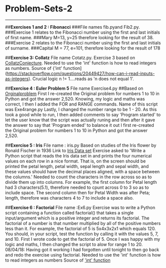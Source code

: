 # Problem-Sets-2
----------------

##**Exercises 1 and 2 : Fibonacci**
###File names fib.pyand Fib2.py.
###Exercise 1 relates to the Fibonacci number using the first and last initials of first name. 
###Mary M=13, y=25 therefore looking for the result of 38.
###Exercise 2 relates to the Fibonacci number using the first and last initials of surname. 
###Capital M = 77, e=101, therefore looking for the result of 178


##**Exercise 3: Collatz**
File name Cotatz.py.
Exercise 3 based on [CollatzConjecture](https://en.wikipedia.org/wiki/Collatz_conjecture).
Needed to use the 'int' function is how to read integers as numbers.
Source of {'int' function](https://stackoverflow.com/questions/20449427/how-can-i-read-inputs-as-integers).
Crucial logic n != 1....reads as 'n does not equal 1'.


##**Exercise 4 : Euler Problem 5**
File name Exercise4.py
##Based on [Orginalproblem](https://projecteuler.net/problem=5)
First I re-created the Original problem for numbers 1 to 10 in Python and got the answer 2,520.
Knowing, my logic and maths was correct, I then I added the FOR and RANGE commands. 
Name of this script was Exe4range.py
Lastly, I changed the number range to be 1 - 20. 
As this took a good while to run, I then added comments to say 'Program started' to let the user know that the script was actually runing and then after it gave the answer to say that 'Program ended' to balance it out
I first re-created the Original problem for numbers 1 to 10 in Python and got the answer 2,520.


##**Exercise 5 : Iris**
File name : iris.py
Based on studies of the Iris flower by Ronald Fischer in 1936
Link to [Iris Data set](https://en.wikipedia.org/wiki/Iris_flower_data_set)
Exercise asked to 'Write a Python script that reads the Iris data set in and prints the four numerical values on each row in a nice format. 
That is, on the screen should be printed the petal length, petal width, sepal length and sepal width, and these values should have the decimal places aligned, with a space between the columns.'
Needed to count the characters in the row across so as to divide them up into columns. 
For example, the first column for Petal length had 3 characters(5.1), therefore needed to cpunt across 0 to 3 so as to include space.
The second column then for Petal Width was after Peta; length, therefore was characters 4 to 7 to include a space also.


##**Exercise 6 : Factorial**
File name :Ex6.py
Exercise was to write a Python script containing a function called factorial() that takes a single input/argument which is a positive integer and returns its factorial. 
The factorial of a number is that number multiplied by all of the positive numbers less than it. For example, the factorial of 5 is 5x4x3x2x1 which equals 120. 
You should, in your script, test the function by calling it with the values 5, 7, and 10.
First I wrote code to get the factorial of 5. 
Once I was happy with my logic and maths, I then changed the script to alow for range 1 to 20.
08/04/18: Having got it working I had forgotten until tonight to then go back and redo the exercise using factorial.
Needed to use the 'int' function is how to read integers as numbers
Source of ['int' function](https://stackoverflow.com/questions/20449427/how-can-i-read-inputs-as-integers)

